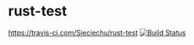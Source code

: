 # rust-test
https://travis-ci.com/Sieciechu/rust-test
[![Build Status](https://travis-ci.com/Sieciechu/rust-test.png?branch=master)](https://travis-ci.org/Sieciechu/rust-test)
